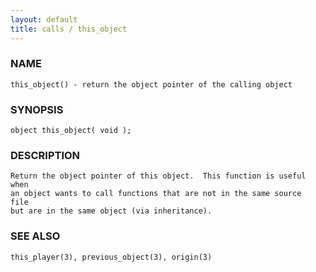 ```yaml
---
layout: default
title: calls / this_object
---
```


### NAME

    this_object() - return the object pointer of the calling object


### SYNOPSIS

    object this_object( void );


### DESCRIPTION

    Return the object pointer of this object.  This function is useful when
    an object wants to call functions that are not in the same source  file
    but are in the same object (via inheritance).


### SEE ALSO

    this_player(3), previous_object(3), origin(3)

